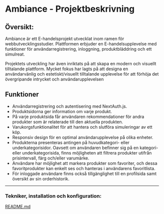 # Ambiance - Projektbeskrivning

## Översikt:

Ambiance är ett E-handelsprojekt utvecklat inom ramen för webbutvecklingsstudier. Plattformen erbjuder en E-handelsupplevelse med funktioner för användarregistrering, inloggning, produktbläddring och ett simulreat.

Projektets utveckling har även inriktats på att skapa en modern och visuellt tilltalande plattform. Mycket fokus har lagts på att designa en användarvänlig och estetiskt/visuellt tilltalande upplevelse för att förhöja det övergripande intrycket och användarupplevelsen

## Funktioner

- Användarregistrering och autentisering med NextAuth.js.
- Produktsidorna ger information om varje produkt.
- På varje produktsida får användaren rekommendationer för andra produkter som är relaterade till den aktuella produkten.
- Varukorgsfunktionalitet för att hantera och slutföra simuleringar av ett köp.
- Responsiv design för en optimal användarupplevelse på olika enheter.
- Produkterna presenteras antingen på huvudkategori- eller underkategorisidor. Oavsett om användaren befinner sig på en kategori- eller underkategorisida, finns möjligheten att filtrera produkter utifrån prisintervall, färg och/eller varumärke.
- Användare har möjlighet att markera produkter som favoriter, och dessa favoritprodukter kan enkelt ses och hanteras i användarens favoritlista.
- För inloggade användare finns också tillgänglighet till en profilsida samt översikt av sin orderhistorik.

---

### Tekniker, installation och konfiguration:

[README.md](../README.md)
